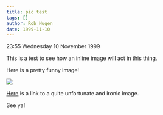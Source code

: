 ```yaml
---
title: pic test
tags: []
author: Rob Nugen
date: 1999-11-10
---
```


<p class=date>23:55 Wednesday 10 November 1999

<p>This is a test to see how an inline image will act in this thing.

<p>Here is a pretty funny image!

<p><img src="/journal/images/1999/shuttle.jpg">

<p><a href="/journal/images/1999/mda.jpg">Here</a> is a link to a quite unfortunate and ironic image.

<p>See ya!
